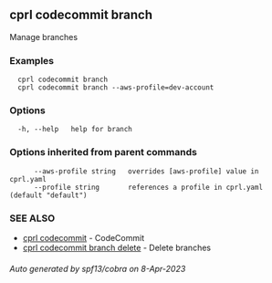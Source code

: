 ## cprl codecommit branch

Manage branches

### Examples

```
  cprl codecommit branch
  cprl codecommit branch --aws-profile=dev-account
```

### Options

```
  -h, --help   help for branch
```

### Options inherited from parent commands

```
      --aws-profile string   overrides [aws-profile] value in cprl.yaml
      --profile string       references a profile in cprl.yaml (default "default")
```

### SEE ALSO

* [cprl codecommit](cprl_codecommit.md)	 - CodeCommit
* [cprl codecommit branch delete](cprl_codecommit_branch_delete.md)	 - Delete branches

###### Auto generated by spf13/cobra on 8-Apr-2023
